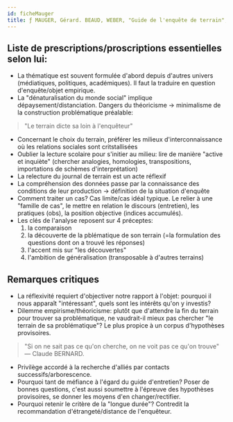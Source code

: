 ```yaml
---
id: ficheMauger
title: ƒ MAUGER, Gérard. BEAUD, WEBER, "Guide de l'enquête de terrain", in: Lire les sciences sociales, vol.4, éditions MSH, 2004.
---
```

## Liste de prescriptions/proscriptions essentielles selon lui:
* La thématique est souvent formulée d'abord depuis d'autres univers (médiatiques, politiques, académiques). Il faut la traduire en question d'enquête/objet empirique.
* La "dénaturalisation du monde social" implique dépaysement/distanciation. Dangers du théoricisme -> minimalisme de la construction problématique préalable:

> "Le terrain dicte sa loin à l'enquêteur"
* Concernant le choix du terrain, préférer les milieux d'interconnaissance où les relations sociales sont critstallisées
* Oublier la lecture scolaire pour s'initier au milieu: lire de manière "active et inquiète" (chercher analogies, homologies, transpositions, importations de schèmes d'interprétation)
* La relecture du journal de terrain est un acte réflexif
* La compréhension des données passe par la connaissance des conditions de leur production -> définition de la situation d'enquête
* Comment traiter un cas? Cas limite/cas idéal typique. Le relier à une "famille de cas", le mettre en relation le discours (entretien), les pratiques (obs), la position objective (indices accumulés).
* Les clés de l'analyse reposent sur 4 préceptes:
	1. la comparaison
	2. la découverte de la pblématique de son terrain (=la formulation des questions dont on a trouvé les réponses)
	3. l'accent mis sur "les découvertes"
	4. l'ambition de généralisation (transposable à d'autres terrains)

## Remarques critiques
* La réflexivité requiert d'objectiver notre rapport à l'objet: pourquoi il nous apparaît "intéressant", quels sont les intérêts qu'on y investis?
* Dilemme empirisme/théoricisme: plutôt que d'attendre la fin du terrain pour trouver sa problématique, ne vaudrait-il mieux pas chercher "le terrain de sa problématique"? Le plus propice à un corpus d'hypothèses provisoires.

> "Si on ne sait pas ce qu'on cherche, on ne voit pas ce qu'on trouve" — Claude BERNARD.
* Privilège accordé à la recherche d'alliés par contacts successifs/arborescence.
* Pourquoi tant de méfiance à l'égard du guide d'entretien? Poser de bonnes questions, c'est aussi soumettre à l'épreuve des hypothèses provisoires, se donner les moyens d'en changer/rectifier.
* Pourquoi retenir le critère de la "longue durée"? Contredit la recommandation d'étrangeté/distance de l'enquêteur.